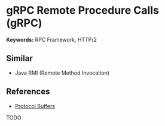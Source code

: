 # gRPC Remote Procedure Calls (gRPC)

**Keywords:** RPC Framework, HTTP/2

## Similar

- Java RMI (Remote Method Invocation)

## References

- [Protocol Buffers](/protobuf.md)

TODO

<!--
https://www.justforlearning.com/courses/build-your-first-microservices-based-application-using-go-and-grpc/contents/5d513bbb956cf
https://www.justforlearning.com/courses/build-your-first-microservices-based-app-using-go-grpc-kubernetes-docker

https://app.pluralsight.com/library/courses/allthetalks-session-93/table-of-contents
https://app.pluralsight.com/library/courses/grpc-enhancing-application-communication/table-of-contents
-->
